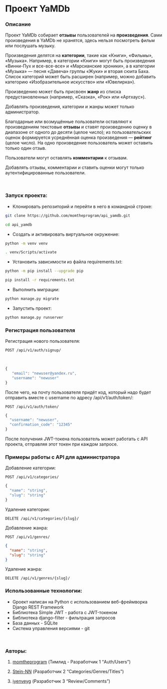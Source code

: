 Проект YaMDb
============

### Описание

Проект YaMDb собирает **отзывы** пользователей на **произведения**. Сами
произведения в YaMDb не хранятся, здесь нельзя посмотреть фильм или послушать
музыку.

Произведения делятся на **категории**, такие как «Книги», «Фильмы», «Музыка».
Например, в категории «Книги» могут быть произведения «Винни-Пух и все-все-все»
и «Марсианские хроники», а в категории «Музыка» — песня «Давеча» группы «Жуки» и
вторая сюита Баха. Список категорий может быть расширен (например, можно
добавить категорию «Изобразительное искусство» или «Ювелирка»).

Произведению может быть присвоен **жанр** из списка предустановленных (например,
«Сказка», «Рок» или «Артхаус»).

Добавлять произведения, категории и жанры может только администратор.

Благодарные или возмущённые пользователи оставляют к произведениям текстовые
**отзывы** и ставят произведению оценку в диапазоне от одного до десяти (целое
число); из пользовательских оценок формируется усреднённая оценка произведения —
**рейтинг** (целое число). На одно произведение пользователь может оставить
только один отзыв.

Пользователи могут оставлять **комментарии** к отзывам.

Добавлять отзывы, комментарии и ставить оценки могут только аутентифицированные
пользователи.

 

### Запуск проекта:

-   Клонировать репозиторий и перейти в него в командной строке:
```bash
git clone https://github.com/momtheprogram/api_yamdb.git

cd api_yamdb
```
-   Cоздать и активировать виртуальное окружение:

```bash
python -m venv venv

. venv/Scripts/activate
```

-   Установить зависимости из файла requirements.txt:

```bash
python -m pip install --upgrade pip

pip install -r requirements.txt
```

-   Выполнить миграции:

```bash
python manage.py migrate
```

-   Запустить проект:

```bash
python manage.py runserver
```

### Регистрация пользователя

Регистрация нового пользователя:

```
POST /api/v1/auth/signup/
```

 

```js
{
   "email": "newuser@yandex.ru",
   "username": "newuser"
}
```
После чего, на почту пользователя придёт код, который надо будет отправить вместе с username по адресу /api/v1/auth/token/:

```
POST /api/v1/auth/token/
```

```js
{
  "username": "newuser",
  "confirmation_code": "12345"
}
```

После получения JWT-токена пользователь может работать с API проекта, отправляя этот токен при каждом запросе.

### Примеры работы с API для администратора

Добавление категории:

```
POST /api/v1/categories/
```

``` js
{
  "name": "string",
  "slug": "string"
}
```

Удаление категории:

```
DELETE /api/v1/categories/{slug}/
```

Добавление жанра:

```
POST /api/v1/genres/
```

``` json
{
  "name": "string",
  "slug": "string"
}
```

Удаление жанра:

```
DELETE /api/v1/genres/{slug}/
```


### Использованные технологии:

-   Gроект написан на Python с использованием веб-фреймворка Django REST Framework
-   Библиотека Simple JWT - работа с JWT-токеном
-   Библиотека django-filter - фильтрация запросов
-   База данных - SQLite
-   Cистема управления версиями - git


 

### Авторы:

1.  [momtheprogram](https://github.com/momtheprogram) (Тимлид - Разработчик 1
    “Auth/Users”)

2.  [Stein-NN](https://github.com/Stein-NN) (Разработчик 2
    “Categories/Genres/Titles”)

3.  [iyenveyg](https://github.com/iyenveyg) (Разработчик 3 “Review/Comments”)
